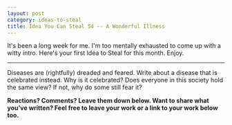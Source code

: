 ```yaml
---
layout: post
category: ideas-to-steal
title: Idea You Can Steal 54 -- A Wonderful Illness
---
```


It's been a long week for me. I'm too mentally exhausted to come up with a witty intro. Here's your first Idea to Steal for this month. Enjoy.

<!--excerpt-->

-----------------------

Diseases are (rightfully) dreaded and feared. Write about a disease that is celebrated instead. Why is it celebrated? Does everyone in this society hold the same view? If not, why do some still fear it?

**Reactions? Comments? Leave them down below. Want to share what you’ve written? Feel free to leave your work or a link to your work below too.**
